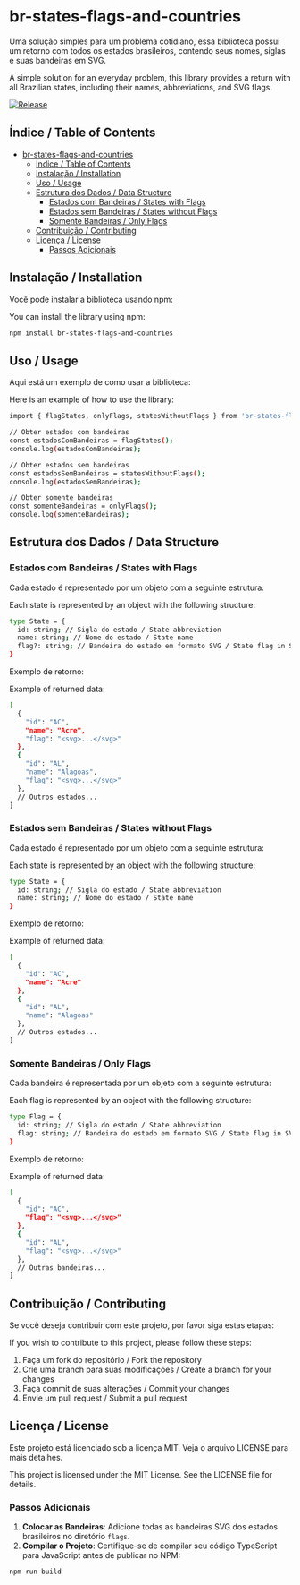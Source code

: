 # br-states-flags-and-countries

Uma solução simples para um problema cotidiano, essa biblioteca possui um retorno com todos os estados brasileiros, contendo seus nomes, siglas e suas bandeiras em SVG.

A simple solution for an everyday problem, this library provides a return with all Brazilian states, including their names, abbreviations, and SVG flags.

[![Release](https://github.com/samuelrms/br-states-flags/actions/workflows/release.yml/badge.svg)](https://github.com/samuelrms/br-states-flags/actions/workflows/release.yml)

## Índice / Table of Contents

- [br-states-flags-and-countries](#br-states-flags-and-countries)
  - [Índice / Table of Contents](#índice--table-of-contents)
  - [Instalação / Installation](#instalação--installation)
  - [Uso / Usage](#uso--usage)
  - [Estrutura dos Dados / Data Structure](#estrutura-dos-dados--data-structure)
    - [Estados com Bandeiras / States with Flags](#estados-com-bandeiras--states-with-flags)
    - [Estados sem Bandeiras / States without Flags](#estados-sem-bandeiras--states-without-flags)
    - [Somente Bandeiras / Only Flags](#somente-bandeiras--only-flags)
  - [Contribuição / Contributing](#contribuição--contributing)
  - [Licença / License](#licença--license)
    - [Passos Adicionais](#passos-adicionais)

## Instalação / Installation

Você pode instalar a biblioteca usando npm:

You can install the library using npm:

```bash
npm install br-states-flags-and-countries
```

## Uso / Usage

Aqui está um exemplo de como usar a biblioteca:

Here is an example of how to use the library:

```bash
import { flagStates, onlyFlags, statesWithoutFlags } from 'br-states-flags-and-countries';

// Obter estados com bandeiras
const estadosComBandeiras = flagStates();
console.log(estadosComBandeiras);

// Obter estados sem bandeiras
const estadosSemBandeiras = statesWithoutFlags();
console.log(estadosSemBandeiras);

// Obter somente bandeiras
const somenteBandeiras = onlyFlags();
console.log(somenteBandeiras);
```

## Estrutura dos Dados / Data Structure

### Estados com Bandeiras / States with Flags

Cada estado é representado por um objeto com a seguinte estrutura:

Each state is represented by an object with the following structure:

```bash
type State = {
  id: string; // Sigla do estado / State abbreviation
  name: string; // Nome do estado / State name
  flag?: string; // Bandeira do estado em formato SVG / State flag in SVG format
}
```

Exemplo de retorno:

Example of returned data:

```bash
[
  {
    "id": "AC",
    "name": "Acre",
    "flag": "<svg>...</svg>"
  },
  {
    "id": "AL",
    "name": "Alagoas",
    "flag": "<svg>...</svg>"
  },
  // Outros estados...
]
```

### Estados sem Bandeiras / States without Flags

Cada estado é representado por um objeto com a seguinte estrutura:

Each state is represented by an object with the following structure:

```bash
type State = {
  id: string; // Sigla do estado / State abbreviation
  name: string; // Nome do estado / State name
}
```

Exemplo de retorno:

Example of returned data:

```bash
[
  {
    "id": "AC",
    "name": "Acre"
  },
  {
    "id": "AL",
    "name": "Alagoas"
  },
  // Outros estados...
]
```

### Somente Bandeiras / Only Flags

Cada bandeira é representada por um objeto com a seguinte estrutura:

Each flag is represented by an object with the following structure:

```bash
type Flag = {
  id: string; // Sigla do estado / State abbreviation
  flag: string; // Bandeira do estado em formato SVG / State flag in SVG format
}
```

Exemplo de retorno:

Example of returned data:

```bash
[
  {
    "id": "AC",
    "flag": "<svg>...</svg>"
  },
  {
    "id": "AL",
    "flag": "<svg>...</svg>"
  },
  // Outras bandeiras...
]
```

## Contribuição / Contributing

Se você deseja contribuir com este projeto, por favor siga estas etapas:

If you wish to contribute to this project, please follow these steps:

1. Faça um fork do repositório / Fork the repository
2. Crie uma branch para suas modificações / Create a branch for your changes
3. Faça commit de suas alterações / Commit your changes
4. Envie um pull request / Submit a pull request

## Licença / License

Este projeto está licenciado sob a licença MIT. Veja o arquivo LICENSE para mais detalhes.

This project is licensed under the MIT License. See the LICENSE file for details.

### Passos Adicionais

1. **Colocar as Bandeiras**: Adicione todas as bandeiras SVG dos estados brasileiros no diretório `flags`.
2. **Compilar o Projeto**: Certifique-se de compilar seu código TypeScript para JavaScript antes de publicar no NPM:

```bash
npm run build
```
